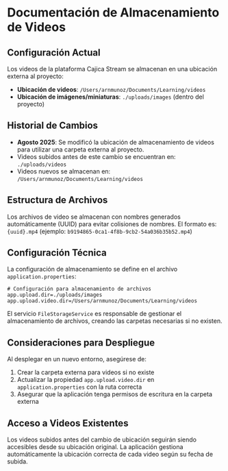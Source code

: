 # Documentación de Almacenamiento de Videos

## Configuración Actual

Los videos de la plataforma Cajica Stream se almacenan en una ubicación externa al proyecto:

- **Ubicación de videos**: `/Users/arnmunoz/Documents/Learning/videos`
- **Ubicación de imágenes/miniaturas**: `./uploads/images` (dentro del proyecto)

## Historial de Cambios

- **Agosto 2025**: Se modificó la ubicación de almacenamiento de videos para utilizar una carpeta externa al proyecto.
- Videos subidos antes de este cambio se encuentran en: `./uploads/videos`
- Videos nuevos se almacenan en: `/Users/arnmunoz/Documents/Learning/videos`

## Estructura de Archivos

Los archivos de video se almacenan con nombres generados automáticamente (UUID) para evitar colisiones de nombres. El formato es:
`{uuid}.mp4` (ejemplo: `b9194865-0ca1-4f8b-9cb2-54a036b35b52.mp4`)

## Configuración Técnica

La configuración de almacenamiento se define en el archivo `application.properties`:

```properties
# Configuración para almacenamiento de archivos
app.upload.dir=./uploads/images
app.upload.video.dir=/Users/arnmunoz/Documents/Learning/videos
```

El servicio `FileStorageService` es responsable de gestionar el almacenamiento de archivos, creando las carpetas necesarias si no existen.

## Consideraciones para Despliegue

Al desplegar en un nuevo entorno, asegúrese de:

1. Crear la carpeta externa para videos si no existe
2. Actualizar la propiedad `app.upload.video.dir` en `application.properties` con la ruta correcta
3. Asegurar que la aplicación tenga permisos de escritura en la carpeta externa

## Acceso a Videos Existentes

Los videos subidos antes del cambio de ubicación seguirán siendo accesibles desde su ubicación original. La aplicación gestiona automáticamente la ubicación correcta de cada video según su fecha de subida.
